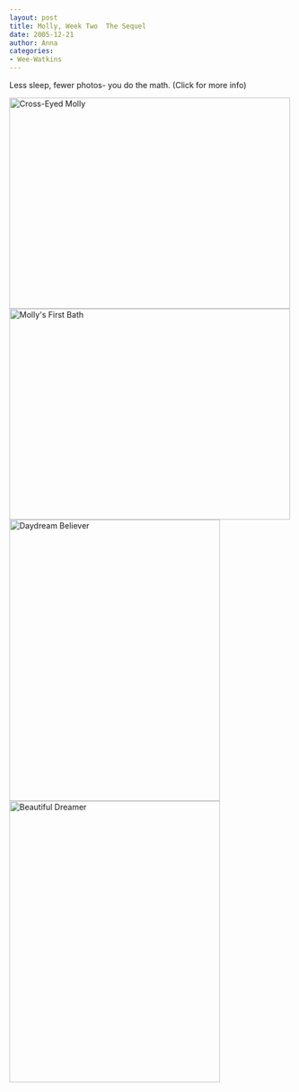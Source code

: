 ```yaml
---
layout: post
title: Molly, Week Two  The Sequel
date: 2005-12-21
author: Anna
categories:
- Wee-Watkins
---
```


Less sleep, fewer photos- you do the math. (Click for more info)

<div class="figure"><a href="http://newburyportion.com/gallery/show/recent/photo/76116672"><img class="photo" src="http://static.flickr.com/38/76116672_779310dc84.jpg" width="500" height="375" alt="Cross-Eyed Molly" border="0" /></a> </div>

<div class="figure"><a href="http://newburyportion.com/gallery/show/recent/photo/76118275"><img class="photo" src="http://static.flickr.com/41/76118275_ba6e21a417.jpg" width="500" height="375" alt="Molly's First Bath" border="0" /></a> </div>

<div class="figure"><a href="http://newburyportion.com/gallery/show/recent/photo/76117755"><img class="photo" src="http://static.flickr.com/41/76117755_83745d8f81.jpg" width="375" height="500" alt="Daydream Believer" border="0" /></a> </div>

<div class="figure"><a href="http://newburyportion.com/gallery/show/recent/photo/76117251"><img class="photo" src="http://static.flickr.com/6/76117251_cb0c14d8f5.jpg" width="375" height="500" alt="Beautiful Dreamer" border="0" /></a> </div>
